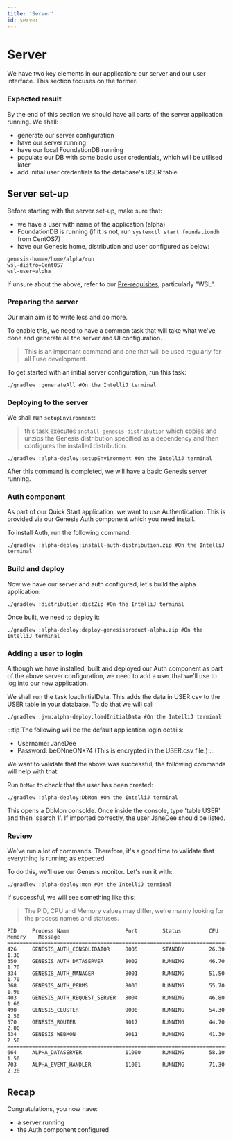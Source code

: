 ```yaml
---
title: 'Server'
id: server
---
```


# Server

We have two key elements in our application: our server and our user interface. This section focuses on the former.

### Expected result

By the end of this section we should have all parts of the server application running. We shall:

- generate our server configuration 
- have our server running
- have our local FoundationDB running
- populate our DB with some basic user credentials, which will be utilised later
- add initial user credentials to the database's USER table

## Server set-up

Before starting with the server set-up, make sure that:

- we have a user with name of the application (alpha)
- FoundationDB is running (if it is not, run `systemctl start foundationdb` from CentOS7)
- have our Genesis home, distribution and user configured as below:

```shell
genesis-home=/home/alpha/run
wsl-distro=CentOS7
wsl-user=alpha
```

If unsure about the above, refer to our [Pre-requisites](/fuse/introduction/prerequisites/), particularly "WSL".


### Preparing the server

Our main aim is to write less and do more. 

To enable this, we need to have a common task that will take what we've done and generate all the server and UI configuration. 

> This is an important command and one that will be used regularly for all Fuse development.

To get started with an initial server configuration, run this task:

```shell
./gradlew :generateAll #On the IntelliJ terminal
```

### Deploying to the server

We shall run `setupEnvironment`:

> this task executes `install-genesis-distribution` which copies and unzips the Genesis distribution specified as a dependency and then configures the installed distribution.

```shell
./gradlew :alpha-deploy:setupEnvironment #On the IntelliJ terminal
```

After this command is completed, we will have a basic Genesis server running.

### Auth component

As part of our Quick Start application, we want to use Authentication. This is provided via our Genesis Auth component which you need install.

To install Auth, run the following command:

```shell
./gradlew :alpha-deploy:install-auth-distribution.zip #On the IntelliJ terminal
```

### Build and deploy

Now we have our server and auth configured, let's build the alpha application:

```shell
./gradlew :distribution:distZip #On the IntelliJ terminal
```

Once built, we need to deploy it:

```shell
./gradlew :alpha-deploy:deploy-genesisproduct-alpha.zip #On the IntelliJ terminal
```

### Adding a user to login

Although we have installed, built and deployed our Auth component as part of the above server configuration, we need to add a user that we'll use to log into our new application.

We shall run the task loadInitialData. This adds the data in USER.csv to the USER table in your database. To do that we will call
```shell
./gradlew :jvm:alpha-deploy:loadInitialData #On the IntelliJ terminal
```
:::tip
The following will be the default application login details:

- Username: JaneDee
- Password: beONneON\*74 (This is encrypted in the USER.csv file.)
:::


We want to validate that the above was successful; the following commands will help with that.

Run `DbMon` to check that the user has been created:

```shell
./gradlew :alpha-deploy:DbMon #On the IntelliJ terminal
```

This opens a DbMon consolde. Once inside the console, type 'table USER' and then 'search 1'. If imported correctly, the user JaneDee should be listed.

### Review 

We've run a lot of commands. Therefore, it's a good time to validate that everything is running as expected.

To do this, we'll use our Genesis monitor. Let's run it with: 

```shell
./gradlew :alpha-deploy:mon #On the IntelliJ terminal
```

If successful, we will see something like this:

> The PID, CPU and Memory values may differ, we're mainly looking for the process names and statuses. 

```shell
PID     Process Name                  Port        Status         CPU       Memory    Message
===============================================================================================
426     GENESIS_AUTH_CONSOLIDATOR     8005        STANDBY        26.30     1.30
350     GENESIS_AUTH_DATASERVER       8002        RUNNING        46.70     1.70
334     GENESIS_AUTH_MANAGER          8001        RUNNING        51.50     1.70
368     GENESIS_AUTH_PERMS            8003        RUNNING        55.70     1.90
403     GENESIS_AUTH_REQUEST_SERVER   8004        RUNNING        46.80     1.60
490     GENESIS_CLUSTER               9000        RUNNING        54.30     2.50
570     GENESIS_ROUTER                9017        RUNNING        44.70     2.00
534     GENESIS_WEBMON                9011        RUNNING        41.30     2.50
===============================================================================================
664     ALPHA_DATASERVER              11000       RUNNING        58.10     1.50
703     ALPHA_EVENT_HANDLER           11001       RUNNING        71.30     2.20
```



## Recap

Congratulations, you now have:

- a server running
- the Auth component configured 
